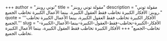 +++
author = "توني روبنز"
title = "مقولة توني روبنز"
description = "مقولة توني روبنز: الأفكار الكبيرة تخاطب فقط العقول الكبيرة، بينما الأعمال الكبيرة تخاطب الجميع."
quote = '''الأفكار الكبيرة تخاطب فقط العقول الكبيرة، بينما الأعمال الكبيرة تخاطب الجميع.''' 
slug = "الأفكار-الكبيرة-تخاطب-فقط-العقول-الكبيرة-بينما-الأعمال-الكبيرة-تخاطب-الجميع"
+++
الأفكار الكبيرة تخاطب فقط العقول الكبيرة، بينما الأعمال الكبيرة تخاطب الجميع.
